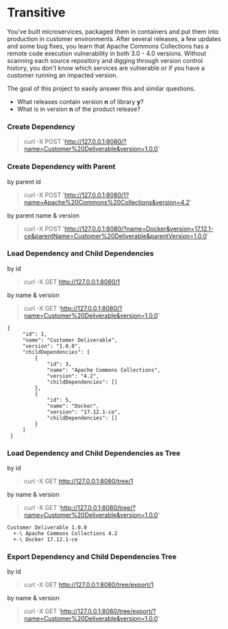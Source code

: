 # Transitive
You've built microservices, packaged them in containers and put them into 
production in customer environments. After several releases, a few updates 
and some bug fixes, you learn that Apache Commons Collections has a remote 
code execution vulnerability in both 3.0 - 4.0 versions. Without scanning each 
source repository and digging through version control history, you don't know 
which services are vulnerable or if you have a customer running an impacted 
version.

The goal of this project to easily answer this and similar questions.
 * What releases contain version **n** of library **y**?
 * What is in version **n** of the product release?

### Create Dependency
> curl -X POST 'http://127.0.0.1:8080/?name=Customer%20Deliverable&version=1.0.0'

### Create Dependency with Parent
by parent id
> curl -X POST 'http://127.0.0.1:8080/1?name=Apache%20Commons%20Collections&version=4.2'

by parent name & version
> curl -X POST 'http://127.0.0.1:8080/?name=Docker&version=17.12.1-ce&parentName=Customer%20Deliverable&parentVersion=1.0.0'

### Load Dependency and Child Dependencies
by id
> curl -X GET http://127.0.0.1:8080/1

by name & version
>curl -X GET 'http://127.0.0.1:8080/?name=Customer%20Deliverable&version=1.0.0'

```
{
     "id": 1,
     "name": "Customer Deliverable",
     "version": "1.0.0",
     "childDependencies": [
         {
             "id": 3,
             "name": "Apache Commons Collections",
             "version": "4.2",
             "childDependencies": []
         },
         {
             "id": 5,
             "name": "Docker",
             "version": "17.12.1-ce",
             "childDependencies": []
         }
     ]
 }
 ```
 
 ### Load Dependency and Child Dependencies as Tree
 by id
 > curl -X GET http://127.0.0.1:8080/tree/1
 
 by name & version
 >curl -X GET 'http://127.0.0.1:8080/tree/?name=Customer%20Deliverable&version=1.0.0'

```
Customer Deliverable 1.0.0
  +-\ Apache Commons Collections 4.2
  +-\ Docker 17.12.1-ce
```

 
 ### Export Dependency and Child Dependencies Tree
 by id
 > curl -X GET http://127.0.0.1:8080/tree/export/1
 
 by name & version
 >curl -X GET 'http://127.0.0.1:8080/tree/export/?name=Customer%20Deliverable&version=1.0.0'
